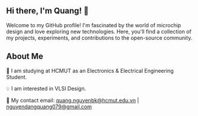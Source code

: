 ## Hi there, I'm Quang! 👋
Welcome to my GitHub profile! I'm fascinated by the world of microchip design and love exploring new technologies. Here, you'll find a collection of my projects, experiments, and contributions to the open-source community.

## About Me
🏫 I am studying at HCMUT as an Electronics & Electrical Engineering Student.

💡 I am interested in VLSI Design.

📧 My contact email: quang.nguyenbk@hcmut.edu.vn | nguyendangquang079@gmail.com
